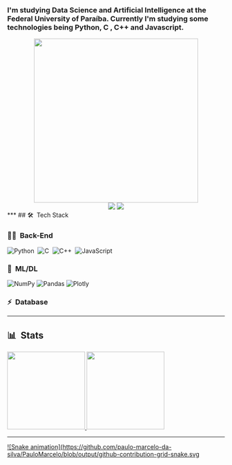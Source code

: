 </br>

### I'm studying Data Science and Artificial Intelligence at the Federal University of Paraíba. Currently I'm studying some technologies being Python, C , C++ and Javascript.

<div align="center">
   <img height="380em" src="https://user-images.githubusercontent.com/70382532/138322189-2db8df52-9dcb-40a0-88a8-c365466bd33d.gif"/>
</div>

<div align="center">
   <a href="https://www.linkedin.com/in/drianodev/" target="_blank"><img src="https://img.shields.io/badge/-LinkedIn-%230077B5?style=for-the-badge&logo=linkedin&logoColor=white" target="_blank"></a>
    <a href = "mailto: paulomsilvas1.ufpb@gmail.com"><img src="https://img.shields.io/badge/Gmail-D14836?style=for-the-badge&logo=gmail&logoColor=white" target="_blank"></a>
</div>
***
## 🛠 &nbsp;Tech Stack

### 👩‍💻 &nbsp;Back-End
![Python](https://img.shields.io/badge/-Python-05122A?style=flat&logo=python)&nbsp;
![C](https://img.shields.io/badge/C-05122A?style=flat&logo=c&logoColor=white)&nbsp;
![C++](https://img.shields.io/badge/C%2B%2B-05122A?style=flat&logo=c%2B%2B&logoColor=blue)&nbsp;
![JavaScript](https://img.shields.io/badge/-JavaScript-05122A?style=flat&logo=javascript)&nbsp;


### 🎨 &nbsp;ML/DL
![NumPy](https://img.shields.io/badge/numpy-%23013243.svg?style=flat&logo=numpy&logoColor=white)
![Pandas](https://img.shields.io/badge/pandas-%23150458.svg?style=flat&logo=pandas&logoColor=white)
![Plotly](https://img.shields.io/badge/Plotly-%233F4F75.svg?style=flat&logo=plotly&logoColor=white)
### ⚡ &nbsp;Database 


***
## 📊 &nbsp;Stats
 
<div>
  <a href = "https://github.com/paulo-marcelo-da-silva">
  <img height = "180em" src= "https://github-readme-stats.vercel.app/api?username=paulo-marcelo-da-silva&show_icons=true&theme=codeSTACKr&include_all_commits=true&count_private=true"/>
  <img height = "180em" src= "https://github-readme-stats.vercel.app/api/top-langs/?username=paulo-marcelo-da-silva&layout=compact&langs_count=7&theme=codeSTACKr"/>
</div>
 
  
***
   
![Snake animation](https://github.com/paulo-marcelo-da-silva/PauloMarcelo/blob/output/github-contribution-grid-snake.svg
